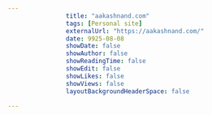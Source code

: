 ---
                title: "aakashnand.com"
                tags: [Personal site]
                externalUrl: "https://aakashnand.com/"
                date: 9925-08-08
                showDate: false
                showAuthor: false
                showReadingTime: false
                showEdit: false
                showLikes: false
                showViews: false
                layoutBackgroundHeaderSpace: false
                ---
